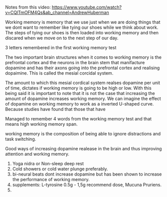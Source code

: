 Notes from this video: https://www.youtube.com/watch?v=CQlTmOFM4Qs&ab_channel=AndrewHuberman

Working memory is memory that we use just when we are doing things that we dont
want to remember like tying our shoes while we think about work. The steps of
tying our shoes is then loaded into working memory and then discared when we
move on to the next step of our day. 

3 letters remembered in the first working memory test

The two important brain structures when it comes to working memory is the
prefrontal cortex and the neurons in the brain stem that manifacture dopamine
and has their axons going into the prefrontal cortex and realising dopaimine.
This is called the mesial corcidal system. 

The amount to which this mesial cordical system realses dopamine per unit of
time, dictates if working memory is going to be high or low. With this being
said it is important to note that it is not the case that increasing the amount
of dopamine increases working memory. We can imagine the effect of dopamine on
working memory to work as a inverted U-shaped curve. Because studies have found
that those that have 

Managed to remember 4 words from the working memory test and that means high
working memory span. 

working memory is the composition of being able to ignore distractions and task
switching. 

Good ways of increasing dopamine realease in the brain and thus improving
attention and working memory.
1) Yoga nidra or Non-sleep deep rest
2) Cold showers or cold water plunge preferably.
3) bi-neural beats dont increase dopamine but has been shown to increase the
   performance of working memory.
4) supplements: L-tyrosine 0.5g - 1,5g recommend dose, Mucuna Pruriens.
5)  
